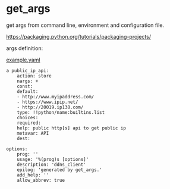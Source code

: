 # get_args

get args from command line, environment and configuration file.

https://packaging.python.org/tutorials/packaging-projects/


args definition:

[example.yaml](get_args/example.yml)

    a public_ip_api:
        action: store
        nargs: +
        const:
        default:
        - http://www.myipaddress.com/
        - https://www.ipip.net/
        - http://20019.ip138.com/
        type: !!python/name:builtins.list
        choices:
        required:
        help: public http[s] api to get public ip
        metavar: API
        dest:
     
    options:
        prog: ''
        usage: '%(prog)s [options]'
        description: 'ddns_client'
        epilog: 'generated by get_args.'
        add_help: ''
        allow_abbrev: true